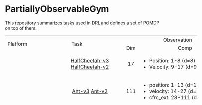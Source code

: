 # PartiallyObservableGym
This repository summarizes tasks used in DRL and defines a set of POMDP on top of them.

<table style="height: 225px; width: 616px;">
<tbody>
<tr>
<td style="width: 65px; text-align: center;" rowspan="2">Platform</td>
<td style="width: 218px; text-align: center;" colspan="2" rowspan="2">Task</td>
<td style="width: 335px; text-align: center;" colspan="2">Observation</td>
<td style="width: 54px; text-align: center;" colspan="2">Action</td>
</tr>
<tr>
<td style="width: 28px; text-align: center;">Dim</td>
<td style="width: 307px; text-align: center;" rowspan="1">Comp</td>
<td style="width: 10px; text-align: center;">Dim</td>
<td style="width: 44px; text-align: center;" rowspan="1">Comp</td>
</tr>
<tr>
<td style="width: 65px; text-align: center;" rowspan="22">&nbsp;OpenAI Gym</td>
<td style="width: 66px;" rowspan="22">&nbsp;MuJoCo</td>
<td style="width: 152px; text-align: center;"><a href="https://github.com/openai/gym/blob/master/gym/envs/mujoco/half_cheetah_v3.py" target="_blank" rel="noopener">HalfCheetah-v3</a> <a href="https://github.com/openai/gym/blob/master/gym/envs/mujoco/half_cheetah.py" target="_blank" rel="noopener">HalfCheetah-v2</a></td>
<td style="width: 28px; text-align: center;">17</td>
<td style="width: 307px; text-align: center;">
<ul>
<li style="text-align: left;">Position: 1-8 (d=8)</li>
<li style="text-align: left;">Velocity: 9-17 (d=9)</li>
</ul>
</td>
<td style="width: 10px; text-align: center;">&nbsp;</td>
<td style="width: 44px; text-align: center;">&nbsp;</td>
</tr>
<tr>
<td style="width: 152px; text-align: center;"><a href="https://github.com/openai/gym/blob/master/gym/envs/mujoco/ant_v3.py" target="_blank" rel="noopener">Ant-v3</a> <a href="https://github.com/openai/gym/blob/master/gym/envs/mujoco/ant.py" target="_blank" rel="noopener">Ant-v2</a></td>
<td style="width: 28px;">111</td>
<td style="width: 307px;">
<ul>
<li>position: 1-13 (d=13)</li>
<li>velocity: 14-27 (d=14)</li>
<li>cfrc_ext: 28-111 (d=64)</li>
</ul>
</td>
<td style="width: 10px;">&nbsp;</td>
<td style="width: 10px;">&nbsp;</td>
</tr>
<tr>
<td style="width: 152px; text-align: center;"><a href="https://github.com/openai/gym/blob/master/gym/envs/mujoco/walker2d_v3.py" target="_blank" rel="noopener">Walker2d-v3</a> <a href="https://github.com/openai/gym/blob/master/gym/envs/mujoco/walker2d.py" target="_blank" rel="noopener">Walker2d-v2</a></td>
<td style="width: 28px;">&nbsp;17</td>
<td style="width: 307px;">
<ul>
<li>position: 1-8 (d=8)</li>
<li>velocity: 9-17 (d=9)</li>
</ul>
</td>
<td style="width: 10px;">&nbsp;</td>
<td style="width: 44px; text-align: center;">&nbsp;</td>
</tr>
<tr>
<td style="width: 152px;">&nbsp;<a href="https://github.com/openai/gym/blob/master/gym/envs/mujoco/hopper_v3.py" target="_blank" rel="noopener">Hopper-v3</a>&nbsp;<a href="http://localhost:8888/notebooks/Google%20Drive/git_repos/spinningup-new/spinup/algos/pytorch/lstm_ddpg/Untitled2.ipynb" target="_blank" rel="noopener">Hopper-v2</a></td>
<td style="width: 28px;">&nbsp;11</td>
<td style="width: 307px;">
<ul>
<li>&nbsp;position: 1-5 (d=5)</li>
<li>velocity: 6-11 (d=6)</li>
</ul>
</td>
<td style="width: 10px;">&nbsp;</td>
<td style="width: 44px; text-align: center;">&nbsp;</td>
</tr>
<tr>
<td style="width: 152px; text-align: center;"><a href="https://github.com/openai/gym/blob/master/gym/envs/mujoco/inverted_pendulum.py" target="_blank" rel="noopener">InvertedPendulum-v2</a></td>
<td style="width: 28px;">4</td>
<td style="width: 307px;">
<ul>
<li>position: 1-2 (d=2)</li>
<li>velocity: 3-4 (d=2)</li>
</ul>
</td>
<td style="width: 10px;">&nbsp;</td>
<td style="width: 44px; text-align: center;">&nbsp;</td>
</tr>
<tr>
<td style="width: 152px; text-align: center;"><a href="https://github.com/openai/gym/blob/master/gym/envs/mujoco/inverted_double_pendulum.py" target="_blank" rel="noopener">InvertedDoublePendulum-v2</a></td>
<td style="width: 28px;">11</td>
<td style="width: 307px;">
<ul>
<li>cart position: 1</li>
<li>link angles sin: 2-3</li>
<li>link angles cos: 4-5</li>
<li>link velocity: 6-8 (d=3)</li>
<li>qfrc_constraint: 9-11 (d=3)</li>
</ul>
</td>
<td style="width: 10px;">&nbsp;</td>
<td style="width: 44px; text-align: center;">&nbsp;</td>
</tr>
<tr>
<td style="width: 152px; text-align: center;"><a href="https://github.com/openai/gym/blob/master/gym/envs/mujoco/swimmer_v3.py" target="_blank" rel="noopener">Swimmer-v3</a>&nbsp;<a href="https://github.com/openai/gym/blob/master/gym/envs/mujoco/walker2d.py" target="_blank" rel="noopener">Swimmer-v2</a></td>
<td style="width: 28px;">8</td>
<td style="width: 307px;">
<ul>
<li>position: 1-3 (d=3)</li>
<li>velocity: 4-8 (d=5)</li>
</ul>
</td>
<td style="width: 10px;">&nbsp;</td>
<td style="width: 44px; text-align: center;">&nbsp;</td>
</tr>
<tr>
<td style="width: 152px; text-align: center;"><a href="https://github.com/openai/gym/blob/master/gym/envs/mujoco/thrower.py" target="_blank" rel="noopener">Thrower-v2</a></td>
<td style="width: 28px;">23</td>
<td style="width: 307px;">
<ul>
<li>position: 1-7 (d=7)</li>
<li>velocity: 8-14 (d=7)</li>
<li>get_body_com("r_wrist_roll_link"): 15-17 (d=3)</li>
<li>get_body_com("ball"): 18-20 (d=3)</li>
<li>get_body_com("goal"): 21-23 (d=3)</li>
</ul>
</td>
<td style="width: 10px;">&nbsp;</td>
<td style="width: 44px; text-align: center;">&nbsp;</td>
</tr>
<tr>
<td style="width: 152px; text-align: center;"><a href="https://github.com/openai/gym/blob/master/gym/envs/mujoco/striker.py" target="_blank" rel="noopener">Striker-v2</a></td>
<td style="width: 28px;">23</td>
<td style="width: 307px;">
<ul>
<li>position: 1-7 (d=7)</li>
<li>velocity: 8-14 (d=7)</li>
<li>get_body_com("tips_arm"): 15-17 (d=3)</li>
<li>get_body_com("object"): 18-20 (d=3)</li>
<li>get_body_com("goal"): 21-23 (d=3)</li>
</ul>
</td>
<td style="width: 10px;">&nbsp;</td>
<td style="width: 44px; text-align: center;">&nbsp;</td>
</tr>
<tr>
<td style="width: 152px; text-align: center;"><a href="https://github.com/openai/gym/blob/master/gym/envs/mujoco/pusher.py" target="_blank" rel="noopener">Pusher-v2</a></td>
<td style="width: 28px;">23</td>
<td style="width: 307px;">
<ul>
<li>position: 1-7 (d=7)</li>
<li>velocity: 8-14 (d=7)</li>
<li>get_body_com("tips_arm"): 15-17 (d=3)</li>
<li>get_body_com("object"): 18-20 (d=3)</li>
<li>get_body_com("goal"): 21-23 (d=3)</li>
</ul>
</td>
<td style="width: 10px;">&nbsp;</td>
<td style="width: 44px; text-align: center;">&nbsp;</td>
</tr>
<tr>
<td style="width: 152px; text-align: center;"><a href="https://github.com/openai/gym/blob/master/gym/envs/mujoco/reacher.py" target="_blank" rel="noopener">Reacher-v2</a></td>
<td style="width: 28px;">11</td>
<td style="width: 307px;">
<ul>
<li>cos: 1-2 (d=2)</li>
<li>sin: 3-4 (d=2)</li>
<li>position: 5-6 (d=2)</li>
<li>velocity: 7-8 (d=2)</li>
<li>get_body_com("fingertip")-get_body_com("target"): 9-11 (d=3)</li>
</ul>
</td>
<td style="width: 10px;">&nbsp;</td>
<td style="width: 44px; text-align: center;">&nbsp;</td>
</tr>
<tr>
<td style="width: 152px; text-align: center;"><a href="https://github.com/openai/gym/blob/master/gym/envs/mujoco/humanoid_v3.py" target="_blank" rel="noopener">Humanoid-v3</a>&nbsp;<a href="https://github.com/openai/gym/blob/master/gym/envs/mujoco/humanoid.py" target="_blank" rel="noopener">Humanoid-v2</a></td>
<td style="width: 28px;">376</td>
<td style="width: 307px;">
<ul>
<li>position: 1-22 (d=22)</li>
<li>velocity: 23-45 (d=23)</li>
<li>com_inertia: 46-185 (d=140)</li>
<li>com_velocity: 186-269 (d=84)</li>
<li>actuator_forces: 270-292 (d=23)</li>
<li>external_contact_forces: 293-376 (d=84)</li>
</ul>
</td>
<td style="width: 10px;">&nbsp;</td>
<td style="width: 44px; text-align: center;">&nbsp;</td>
</tr>
<tr>
<td style="width: 152px; text-align: center;"><a href="https://github.com/openai/gym/blob/master/gym/envs/mujoco/humanoidstandup.py" target="_blank" rel="noopener">HumanoidStandup-v2</a></td>
<td style="width: 28px;">376</td>
<td style="width: 307px;">
<ul>
<li>position: 1-22 (d=22)</li>
<li>velocity: 23-45 (d=23)</li>
<li>com_inertia: 46-185 (d=140)</li>
<li>com_velocity: 186-269 (d=84)</li>
<li>actuator_forces: 270-292 (d=23)</li>
<li>external_contact_forces: 293-376 (d=84)</li>
</ul>
</td>
<td style="width: 10px;">&nbsp;</td>
<td style="width: 44px; text-align: center;">&nbsp;</td>
</tr>
</tbody>
</table>
